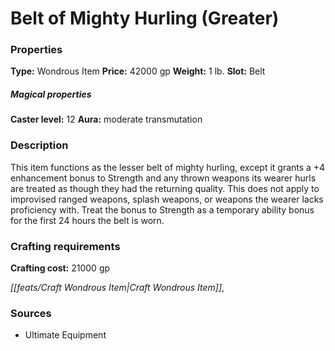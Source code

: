 ﻿---
Title: "Belt of Mighty Hurling (Greater)"
Type: "Wondrous Item"
Price: "42000 gp"
Weight: "1 lb."
Slot: "Belt"
Caster level: "12"
Aura: "moderate transmutation"
Description: |
  "This item functions as the _lesser belt of mighty hurling_, except it grants a +4 enhancement bonus to Strength and any thrown weapons its wearer hurls are treated as though they had the _returning_ quality. This does not apply to improvised ranged weapons, splash weapons, or weapons the wearer lacks proficiency with. Treat the bonus to Strength as a temporary ability bonus for the first 24 hours the belt is worn."
Crafting cost: "21000 gp"
Sources: "['Ultimate Equipment']"
---

# Belt of Mighty Hurling (Greater)

### Properties

**Type:** Wondrous Item **Price:** 42000 gp **Weight:** 1 lb. **Slot:** Belt

##### Magical properties

**Caster level:** 12 **Aura:** moderate transmutation

### Description

This item functions as the lesser belt of mighty hurling, except it grants a +4 enhancement bonus to Strength and any thrown weapons its wearer hurls are treated as though they had the returning quality. This does not apply to improvised ranged weapons, splash weapons, or weapons the wearer lacks proficiency with. Treat the bonus to Strength as a temporary ability bonus for the first 24 hours the belt is worn.

### Crafting requirements

**Crafting cost:** 21000 gp

_[[feats/Craft Wondrous Item|Craft Wondrous Item]]_,

### Sources

* Ultimate Equipment